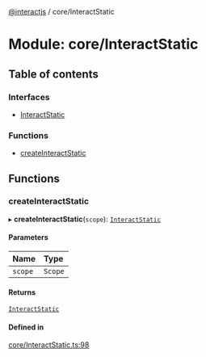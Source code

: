 [@interactjs](../README.md) / core/InteractStatic

# Module: core/InteractStatic

## Table of contents

### Interfaces

- [InteractStatic](../interfaces/core_InteractStatic.InteractStatic.md)

### Functions

- [createInteractStatic](core_InteractStatic.md#createinteractstatic)

## Functions

### createInteractStatic

▸ **createInteractStatic**(`scope`): [`InteractStatic`](../interfaces/core_InteractStatic.InteractStatic.md)

#### Parameters

| Name | Type |
| :------ | :------ |
| `scope` | `Scope` |

#### Returns

[`InteractStatic`](../interfaces/core_InteractStatic.InteractStatic.md)

#### Defined in

[core/InteractStatic.ts:98](https://github.com/taye/interact.js/blob/d3d47461/packages/@interactjs/core/InteractStatic.ts#L98)
